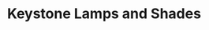 ---
title: "Keystone Lamps and Shades"
url: /quezon-city/keystone-lamps-and-shades/
shop: Raumausstattung
---